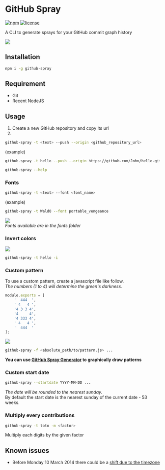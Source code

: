 # GitHub Spray
[![npm](https://img.shields.io/npm/v/github-spray.svg)](https://www.npmjs.com/package/github-spray)
[![license](https://img.shields.io/github/license/annihil/github-spray.svg)]()

A CLI to generate sprays for your GitHub commit graph history

![](https://i.imgur.com/Of8MjPj.gif)

## Installation

```sh
npm i -g github-spray
```

## Requirement

- Git
- Recent NodeJS

## Usage

1. Create a new GitHub repository and copy its url
2. 
```sh
github-spray -t <text> --push --origin <github_repository_url>
```
(example)
```sh
github-spray -t hello --push --origin https://github.com/John/hello.git
```

```sh
github-spray --help
```

### Fonts
```sh
github-spray -t <text> --font <font_name>
```
(example)
```sh
github-spray -t Wald0 --font portable_vengeance
```
![](https://i.imgur.com/iF2xwwU.png)  
*Fonts available are in the fonts folder*

### Invert colors
![](https://i.imgur.com/2n5GIXh.png)
```sh
github-spray -t hello -i
```

### Custom pattern

To use a custom pattern, create a javascript file like follow.  
*The numbers (1 to 4) will determine the green's darkness.*
```js
module.exports = [
    '  444  ',
    ' 4   4 ',
    '4 3 3 4',
    '4     4',
    '4 333 4',
    ' 4   4 ',
    '  444  '
];
```
![](https://i.imgur.com/1y2cLyv.png)
```sh
github-spray -f <absolute_path/to/pattern.js> ...
```

**You can use [GitHub Spray Generator](https://annihil.github.io/github-spray-generator/) to graphically draw patterns**

### Custom start date
```sh
github-spray --startdate YYYY-MM-DD ...
```
*The date will be rounded to the nearest sunday.*  
By default the start date is the nearest sunday of the current date - 53 weeks.

### Multiply every contributions
```sh
github-spray -t toto -m <factor>
```
Multiply each digits by the given factor

## Known issues
- Before Monday 10 March 2014 there could be a [shift due to the timezone](https://github.blog/2014-03-07-timezone-aware-contribution-graphs/)
